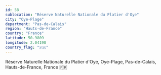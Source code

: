 ```yaml
---
id: 58
sublocation: "Réserve Naturelle Nationale du Platier d'Oye"
city: "Oye-Plage"
department: "Pas-de-Calais"
region: "Hauts-de-France"
country: "France"
latitude: 50.9809
longitude: 2.04198
country_flag: "🇫🇷"
---
```

Réserve Naturelle Nationale du Platier d'Oye, Oye-Plage, Pas-de-Calais, Hauts-de-France, France 🇫🇷